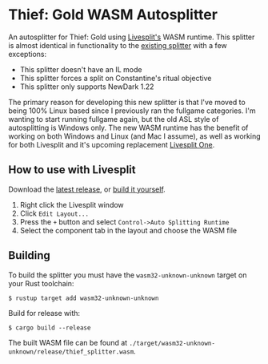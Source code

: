 # Thief: Gold WASM Autosplitter

An autosplitter for Thief: Gold using [Livesplit's](http://livesplit.org/) WASM runtime. This splitter is almost identical in functionality to the [existing splitter](https://github.com/JarrodDoyle/autosplitters/blob/master/thief.asl) with a few exceptions:

- This splitter doesn't have an IL mode
- This splitter forces a split on Constantine's ritual objective
- This splitter only supports NewDark 1.22

The primary reason for developing this new splitter is that I've moved to being 100% Linux based since I previously ran the fullgame categories. I'm wanting to start running fullgame again, but the old ASL style of autosplitting is Windows only. The new WASM runtime has the benefit of working on both Windows and Linux (and Mac I assume), as well as working for both Livesplit and it's upcoming replacement [Livesplit One](https://github.com/LiveSplit/LiveSplitOne).

## How to use with Livesplit

Download the [latest release](https://github.com/JarrodDoyle/lso-thief-gold-splitter/releases), or [build it yourself](#building).

1. Right click the Livesplit window
2. Click `Edit Layout...`
3. Press the `+` button and select `Control->Auto Splitting Runtime`
4. Select the component tab in the layout and choose the WASM file

## Building

To build the splitter you must have the `wasm32-unknown-unknown` target on your Rust toolchain:
```
$ rustup target add wasm32-unknown-unknown
```

Build for release with:
```
$ cargo build --release
```

The built WASM file can be found at `./target/wasm32-unknown-unknown/release/thief_splitter.wasm`.